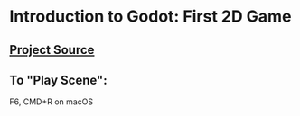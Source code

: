 # Introduction to Godot: First 2D Game
## [Project Source](https://docs.godotengine.org/en/stable/getting_started/first_2d_game/index.html)

## To "Play Scene": 
F6, CMD+R on macOS